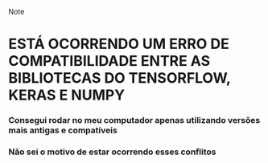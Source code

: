 > [!NOTE]
> # ESTÁ OCORRENDO UM ERRO DE COMPATIBILIDADE ENTRE AS BIBLIOTECAS DO TENSORFLOW, KERAS E NUMPY
> ### Consegui rodar no meu computador apenas utilizando versões mais antigas e compatíveis
> ### Não sei o motivo de estar ocorrendo esses conflitos
